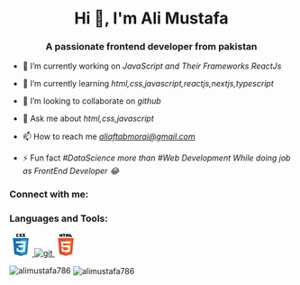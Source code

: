 <h1 align="center">Hi 👋, I'm Ali Mustafa</h1>
<h3 align="center">A passionate frontend developer from pakistan</h3>

- 🔭 I’m currently working on *JavaScript and Their Frameworks ReactJs*

- 🌱 I’m currently learning *html,css,javascript,reactjs,nextjs,typescript*

- 👯 I’m looking to collaborate on *github*

- 💬 Ask me about *html,css,javascript*

- 📫 How to reach me *aliaftabmorai@gmail.com*

- ⚡ Fun fact *#DataScience more than #Web Development While doing job as FrontEnd Developer 😂*

<h3 align="left">Connect with me:</h3>
<p align="left">
</p>

<h3 align="left">Languages and Tools:</h3>
<p align="left"> <a href="https://www.w3schools.com/css/" target="_blank" rel="noreferrer"> <img src="https://raw.githubusercontent.com/devicons/devicon/master/icons/css3/css3-original-wordmark.svg" alt="css3" width="40" height="40"/> </a> <a href="https://git-scm.com/" target="_blank" rel="noreferrer"> <img src="https://www.vectorlogo.zone/logos/git-scm/git-scm-icon.svg" alt="git" width="40" height="40"/> </a> <a href="https://www.w3.org/html/" target="_blank" rel="noreferrer"> <img src="https://raw.githubusercontent.com/devicons/devicon/master/icons/html5/html5-original-wordmark.svg" alt="html5" width="40" height="40"/> </a> </p>

<p><img align="left" src="https://github-readme-stats.vercel.app/api/top-langs?username=alimustafa786&show_icons=true&locale=en&layout=compact" alt="alimustafa786" /></p>

<p>&nbsp;<img align="center" src="https://github-readme-stats.vercel.app/api?username=alimustafa786&show_icons=true&locale=en" alt="alimustafa786" /></p>

